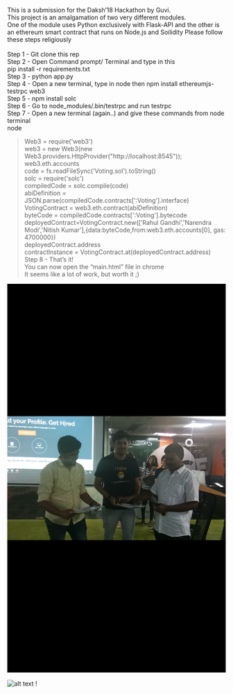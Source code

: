This is a submission for the Daksh’18 Hackathon by Guvi. <br>
This project is an amalgamation of two very different modules.<br>
One of the module uses Python exclusively with Flask-API and the other is an ethereum smart contract that runs on Node.js and Soilidity
Please follow these steps religiously<br><br>
Step 1 - Git clone this rep<br>
Step 2 - Open Command prompt/ Terminal and type in this<br>
		pip install -r requirements.txt<br>
Step 3 - python app.py<br>
Step 4 - Open a new terminal, type in node then npm install ethereumjs-testrpc web3<br>
Step 5 - npm install solc<br>
Step 6 - Go to node_modules/.bin/testrpc and run testrpc<br>
Step 7 - Open a new terminal (again..) and give these commands from node terminal<br>
node<br>
> Web3 = require('web3')<br>
> web3 = new Web3(new Web3.providers.HttpProvider("http://localhost:8545"));<br>
> web3.eth.accounts<br>
> code = fs.readFileSync('Voting.sol').toString()<br>
> solc = require('solc')<br>
> compiledCode = solc.compile(code)<br>
> abiDefinition = JSON.parse(compiledCode.contracts[':Voting'].interface)<br>
> VotingContract = web3.eth.contract(abiDefinition)<br>
> byteCode = compiledCode.contracts[':Voting'].bytecode<br>
>deployedContract=VotingContract.new(['Rahul Gandhi','Narendra Modi','Nitish Kumar'],{data:byteCode,from:web3.eth.accounts[0], gas: 4700000})<br>
> deployedContract.address<br>
> contractInstance = VotingContract.at(deployedContract.address)<br>
Step 8 - That’s it! <br>
You can now open the “main.html” file in chrome<br>
It seems like a lot of work, but worth it ;)<br>

![alt text](https://raw.githubusercontent.com/Ayushverma8/Decentralized-Voting-Machine/master/Screenshot_20180128-232224.png)

![alt text](https://github.com/warmachine0609/Decentralized-Voting-Machine/blob/master/Screenshot.png)
!


